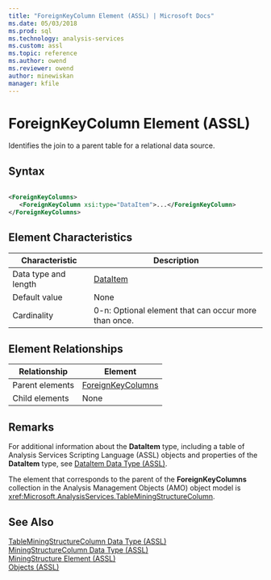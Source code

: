 ```yaml
---
title: "ForeignKeyColumn Element (ASSL) | Microsoft Docs"
ms.date: 05/03/2018
ms.prod: sql
ms.technology: analysis-services
ms.custom: assl
ms.topic: reference
ms.author: owend
ms.reviewer: owend
author: minewiskan
manager: kfile
---
```

# ForeignKeyColumn Element (ASSL)

  Identifies the join to a parent table for a relational data source.  
  
## Syntax  
  
```xml  
  
<ForeignKeyColumns>  
   <ForeignKeyColumn xsi:type="DataItem">...</ForeignKeyColumn>  
</ForeignKeyColumns>  
```  
  
## Element Characteristics  
  
|Characteristic|Description|  
|--------------------|-----------------|  
|Data type and length|[DataItem](../../../analysis-services/scripting/data-type/dataitem-data-type-assl.md)|  
|Default value|None|  
|Cardinality|0-n: Optional element that can occur more than once.|  
  
## Element Relationships  
  
|Relationship|Element|  
|------------------|-------------|  
|Parent elements|[ForeignKeyColumns](../../../analysis-services/scripting/collections/foreignkeycolumns-element-assl.md)|  
|Child elements|None|  
  
## Remarks  
 For additional information about the **DataItem** type, including a table of Analysis Services Scripting Language (ASSL) objects and properties of the **DataItem** type, see [DataItem Data Type &#40;ASSL&#41;](../../../analysis-services/scripting/data-type/dataitem-data-type-assl.md).  
  
 The element that corresponds to the parent of the **ForeignKeyColumns** collection in the Analysis Management Objects (AMO) object model is <xref:Microsoft.AnalysisServices.TableMiningStructureColumn>.  
  
## See Also  
 [TableMiningStructureColumn Data Type &#40;ASSL&#41;](../../../analysis-services/scripting/data-type/tableminingstructurecolumn-data-type-assl.md)   
 [MiningStructureColumn Data Type &#40;ASSL&#41;](../../../analysis-services/scripting/data-type/miningstructurecolumn-data-type-assl.md)   
 [MiningStructure Element &#40;ASSL&#41;](../../../analysis-services/scripting/objects/miningstructure-element-assl.md)   
 [Objects &#40;ASSL&#41;](../../../analysis-services/scripting/objects/objects-assl.md)  
  
  
